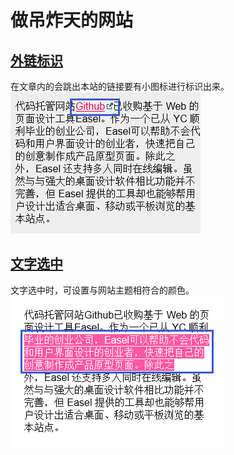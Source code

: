 # 做吊炸天的网站

## [外链标识](external-link)
在文章内的会跳出本站的链接要有小图标进行标识出来。
![外链标识](external-link/demo.png)

## [文字选中](text-selected)
文字选中时，可设置与网站主题相符合的颜色。
![文字选中](text-selected/demo.png)